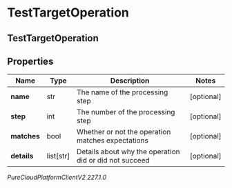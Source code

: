 # TestTargetOperation

## TestTargetOperation

## Properties

|Name | Type | Description | Notes|
|------------ | ------------- | ------------- | -------------|
| **name** | str | The name of the processing step | [optional] |
| **step** | int | The number of the processing step | [optional] |
| **matches** | bool | Whether or not the operation matches expectations | [optional] |
| **details** | list[str] | Details about why the operation did or did not succeed | [optional] |



_PureCloudPlatformClientV2 227.1.0_
